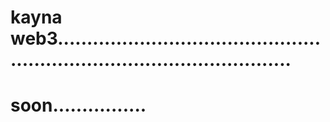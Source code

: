 # kayna web3.............................................................................................
# soon................
